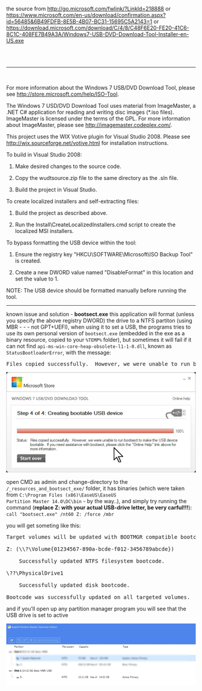 the source from http://go.microsoft.com/fwlink/?LinkId=218888
or https://www.microsoft.com/en-us/download/confirmation.aspx?id=56485&6B49FDFB-8E5B-4B07-BC31-15695C5A2143=1
or https://download.microsoft.com/download/C/4/8/C48F6E20-FE20-41C6-8C1C-408FE7B49A3A/Windows7-USB-DVD-Download-Tool-Installer-en-US.exe



<br/>
<br/>
<hr/>
<br/>

For more information about the Windows 7 USB/DVD Download Tool, please see 
http://store.microsoft.com/help/ISO-Tool. 


The Windows 7 USD/DVD Download Tool uses material from ImageMaster, a .NET C#
application for reading and writing disc images (*.iso files).  ImageMaster 
is licensed under the terms of the GPL.  For more information about ImageMaster,
please see http://imagemaster.codeplex.com/.


This project uses the WIX Votive plugin for Visual Studio 2008.  Please see
http://wix.sourceforge.net/votive.html for installation instructions.


To build in Visual Studio 2008:

1. Make desired changes to the source code.

2. Copy the wudtsource.zip file to the same directory as the .sln file.

3. Build the project in Visual Studio.


To create localized installers and self-extracting files:

1. Build the project as described above.

2. Run the Install\CreateLocalizedInstallers.cmd script to create the 
   localized MSI installers.


To bypass formatting the USB device within the tool:

1. Ensure the registry key "HKCU\SOFTWARE\Microsoft\ISO Backup Tool" is created.

2. Create a new DWORD value named "DisableFormat" in this location and set the value to 1.

NOTE: The USB device should be formatted manually before running the tool.

<hr/>
known issue and solution - <strong>bootsect.exe</strong>
this application will format (unless you specify the above registry DWORD) the drive to a NTFS partiton (using MBR - - - not GPT+UEFI), 
when using it to set a USB, the programs tries to use its own personal version of <code>bootsect.exe</code> (embedded in the exe as a binary resource, copied to your <code>%TEMP%</code> folder),  
but sometimes it will fail if it can not find <code>api-ms-win-core-heap-obsolete-l1-1-0.dll</code>,  
known as <code>StatusBootloaderError</code>, with the message:  
<pre>
Files copied successfully.  However, we were unable to run bootsect to make the USB device bootable.  If you need assistance with bootsect, please click the "Online Help" link above for more information.
</pre>

<img src="_resources_and_bootsect_exe/2021-07-14_155141.jpg" />  


open CMD as admin and change-directory to the <code>/_resources_and_bootsect_exe/</code> folder, it has binaries (which were taken from <code>C:\Program Files (x86)\EaseUS\EaseUS Partition Master 14.0\DC\bin</code> - by the way..), and simply try running the command (<strong>replace Z: with your actual USB-drive letter, be very carful!!!</strong>):  
<code>call "bootsect.exe" /nt60 Z: /force /mbr</code>

you will get someting like this:  

<pre>
Target volumes will be updated with BOOTMGR compatible bootcode.

Z: (\\?\Volume{01234567-890a-bcde-f012-3456789abcde})

    Successfully updated NTFS filesystem bootcode.

\??\PhysicalDrive1

    Successfully updated disk bootcode.

Bootcode was successfully updated on all targeted volumes.
</pre>

and if you'll open up any partition manager program you will see that the USB drive is set to active  

<img src="_resources_and_bootsect_exe/2021-07-14_160353.jpg" />  
